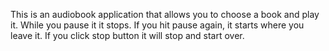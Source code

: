 This is an audiobook application that allows you to choose a book and play it. While you pause it it stops. If you hit pause again, it starts where you leave it. If you click stop button it will stop and start over.
